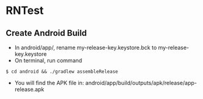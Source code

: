 # RNTest

## Create Android Build
 - In android/app/, rename my-release-key.keystore.bck to my-release-key.keystore
 - On terminal, run command
```shell
$ cd android && ./gradlew assembleRelease
```
 - You will find the APK file in: android/app/build/outputs/apk/release/app-release.apk
